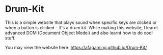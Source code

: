 # Drum-Kit
This is a simple website that plays sound when specific keys are clicked or when a button is clicked - It's a drum kit. While making this website, I learnt advanced DOM (Document Object Model) and also learnt how to do cool stuff.

You may view the website here: https://afagaming.github.io/Drum-Kit/
